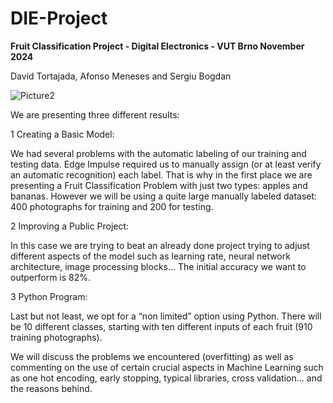 # DIE-Project
**Fruit Classification Project - Digital Electronics - VUT Brno November 2024** 

David Tortajada, Afonso Meneses and Sergiu Bogdan
<p align="center">
 
![Picture2](https://github.com/user-attachments/assets/47679d20-630a-4800-95c4-c9f8d8948e83)

</p>  
<p align="justify">
We are presenting three different results:

1 Creating a Basic Model: 

We had several problems with the automatic labeling of our training and testing data. Edge Impulse required us to manually assign (or at least verify an automatic recognition) each label. 
That is why in the first place we are presenting a Fruit Classification Problem with just two types: apples and bananas. However we will be using a quite large manually labeled dataset: 400 photographs for training and 200 for testing.

2 Improving a Public Project:

In this case we are trying to beat an already done project trying to adjust different aspects of the model such as learning rate, neural network architecture, image processing blocks… The initial accuracy we want to outperform is 82%.

3 Python Program:

Last but not least, we opt for a “non limited” option using Python. There will be 10 different classes, starting with ten different inputs of each fruit (910 training photographs). 

We will discuss the problems we encountered (overfitting) as well as commenting on the use of certain crucial aspects in Machine Learning such as one hot encoding, early stopping, typical libraries, cross validation… and the reasons behind.

 </p>
